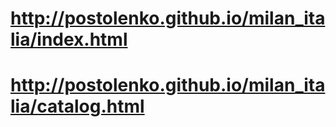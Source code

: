 # http://postolenko.github.io/milan_italia/index.html
# http://postolenko.github.io/milan_italia/catalog.html